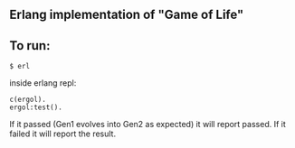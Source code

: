 ## Erlang implementation of "Game of Life"

## To run:

    $ erl

inside erlang repl:

    c(ergol).
    ergol:test().

If it passed (Gen1 evolves into Gen2 as expected) it will report passed.  If it failed it will report the result.
